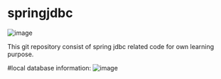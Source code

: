# springjdbc

![image](https://user-images.githubusercontent.com/71223200/234088651-fdf46ac2-dfa5-462e-845d-0a8cbc0df54c.png)

This git repository consist of spring jdbc related code for own learning purpose.

#local database information:
![image](https://user-images.githubusercontent.com/71223200/234412935-6d9c3e47-2832-4db0-8d04-5e88687f91ee.png)


